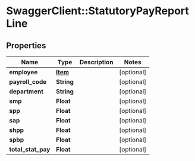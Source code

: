 # SwaggerClient::StatutoryPayReportLine

## Properties
Name | Type | Description | Notes
------------ | ------------- | ------------- | -------------
**employee** | [**Item**](Item.md) |  | [optional] 
**payroll_code** | **String** |  | [optional] 
**department** | **String** |  | [optional] 
**smp** | **Float** |  | [optional] 
**spp** | **Float** |  | [optional] 
**sap** | **Float** |  | [optional] 
**shpp** | **Float** |  | [optional] 
**spbp** | **Float** |  | [optional] 
**total_stat_pay** | **Float** |  | [optional] 

